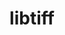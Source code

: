 ---
title: "libtiff"
layout: cache
categories: [package, develop-2024-01-07]
meta: {"versions": ["4.5.1"], "compilers": ["apple-clang@=15.0.0", "gcc@=11.1.0", "gcc@=11.3.0", "gcc@=11.4.0", "gcc@=7.3.1", "gcc@=9.4.0"], "oss": ["amzn2", "ubuntu20.04", "ubuntu22.04", "ventura"], "platforms": ["darwin", "linux"], "targets": ["aarch64", "neoverse_n1", "neoverse_v1", "ppc64le", "x86_64_v3"], "stacks": ["aws-isc", "aws-isc-aarch64", "data-vis-sdk", "e4s", "e4s-neoverse_v1", "e4s-power", "e4s-rocm-external", "ml-darwin-aarch64-mps", "ml-linux-x86_64-cpu", "ml-linux-x86_64-cuda", "root"], "num_specs": 10, "num_specs_by_stack": {"root": 10, "ml-darwin-aarch64-mps": 1, "aws-isc-aarch64": 2, "aws-isc": 1, "e4s-neoverse_v1": 1, "e4s-power": 1, "data-vis-sdk": 2, "e4s-rocm-external": 1, "e4s": 1, "ml-linux-x86_64-cuda": 1, "ml-linux-x86_64-cpu": 1}}
spec_details: [{"hash": "tn2gicr3b3fj4kty5dk5youtexgoekjr", "compiler": "apple-clang@=15.0.0", "versions": ["4.5.1"], "os": "ventura", "platform": "darwin", "target": "aarch64", "variants": ["build_system=cmake", "build_type=Release", "+ccitt", "generator=make", "~ipo", "~jbig", "+jpeg", "~jpeg12", "~lerc", "~libdeflate", "+logluv", "~lzma", "+lzw", "+next", "~old-jpeg", "+packbits", "~pic", "~pixarlog", "+shared", "+thunder", "~webp", "+zlib", "~zstd"], "stacks": ["root", "ml-darwin-aarch64-mps"], "size": "-", "tarball": "https://binaries.spack.io/develop-2024-01-07/build_cache/darwin-ventura-aarch64/apple-clang-15.0.0/libtiff-4.5.1/darwin-ventura-aarch64-apple-clang-15.0.0-libtiff-4.5.1-tn2gicr3b3fj4kty5dk5youtexgoekjr.spack"}, {"hash": "sholybcvp4p4csvmxcllwpdn7nqakfol", "compiler": "gcc@=7.3.1", "versions": ["4.5.1"], "os": "amzn2", "platform": "linux", "target": "aarch64", "variants": ["build_system=cmake", "build_type=Release", "+ccitt", "generator=make", "~ipo", "~jbig", "+jpeg", "~jpeg12", "~lerc", "~libdeflate", "+logluv", "~lzma", "+lzw", "+next", "~old-jpeg", "+packbits", "~pic", "~pixarlog", "+shared", "+thunder", "~webp", "+zlib", "~zstd"], "stacks": ["root", "aws-isc-aarch64"], "size": "-", "tarball": "https://binaries.spack.io/develop-2024-01-07/build_cache/linux-amzn2-aarch64/gcc-7.3.1/libtiff-4.5.1/linux-amzn2-aarch64-gcc-7.3.1-libtiff-4.5.1-sholybcvp4p4csvmxcllwpdn7nqakfol.spack"}, {"hash": "fjzteeazuuxmhwjbqgrnkoo2cded7xtj", "compiler": "gcc@=7.3.1", "versions": ["4.5.1"], "os": "amzn2", "platform": "linux", "target": "neoverse_n1", "variants": ["build_system=cmake", "build_type=Release", "+ccitt", "generator=make", "~ipo", "~jbig", "+jpeg", "~jpeg12", "~lerc", "~libdeflate", "+logluv", "~lzma", "+lzw", "+next", "~old-jpeg", "+packbits", "~pic", "~pixarlog", "+shared", "+thunder", "~webp", "+zlib", "~zstd"], "stacks": ["root", "aws-isc-aarch64"], "size": "-", "tarball": "https://binaries.spack.io/develop-2024-01-07/build_cache/linux-amzn2-neoverse_n1/gcc-7.3.1/libtiff-4.5.1/linux-amzn2-neoverse_n1-gcc-7.3.1-libtiff-4.5.1-fjzteeazuuxmhwjbqgrnkoo2cded7xtj.spack"}, {"hash": "2ov6m55vlcuynfy5fp4oa5r2o6iskdfr", "compiler": "gcc@=7.3.1", "versions": ["4.5.1"], "os": "amzn2", "platform": "linux", "target": "x86_64_v3", "variants": ["build_system=cmake", "build_type=Release", "+ccitt", "generator=make", "~ipo", "~jbig", "+jpeg", "~jpeg12", "~lerc", "~libdeflate", "+logluv", "~lzma", "+lzw", "+next", "~old-jpeg", "+packbits", "~pic", "~pixarlog", "+shared", "+thunder", "~webp", "+zlib", "~zstd"], "stacks": ["root", "aws-isc"], "size": "-", "tarball": "https://binaries.spack.io/develop-2024-01-07/build_cache/linux-amzn2-x86_64_v3/gcc-7.3.1/libtiff-4.5.1/linux-amzn2-x86_64_v3-gcc-7.3.1-libtiff-4.5.1-2ov6m55vlcuynfy5fp4oa5r2o6iskdfr.spack"}, {"hash": "xxzwkmhubfrh5i5jxropt23koeato6lm", "compiler": "gcc@=11.4.0", "versions": ["4.5.1"], "os": "ubuntu20.04", "platform": "linux", "target": "neoverse_v1", "variants": ["build_system=cmake", "build_type=Release", "+ccitt", "generator=make", "~ipo", "~jbig", "+jpeg", "~jpeg12", "~lerc", "~libdeflate", "+logluv", "~lzma", "+lzw", "+next", "~old-jpeg", "+packbits", "~pic", "~pixarlog", "+shared", "+thunder", "~webp", "+zlib", "~zstd"], "stacks": ["root", "e4s-neoverse_v1"], "size": "-", "tarball": "https://binaries.spack.io/develop-2024-01-07/build_cache/linux-ubuntu20.04-neoverse_v1/gcc-11.4.0/libtiff-4.5.1/linux-ubuntu20.04-neoverse_v1-gcc-11.4.0-libtiff-4.5.1-xxzwkmhubfrh5i5jxropt23koeato6lm.spack"}, {"hash": "7dlc7ph74rusp3yixb2ef7z5ncwmyzca", "compiler": "gcc@=9.4.0", "versions": ["4.5.1"], "os": "ubuntu20.04", "platform": "linux", "target": "ppc64le", "variants": ["build_system=cmake", "build_type=Release", "+ccitt", "generator=make", "~ipo", "~jbig", "+jpeg", "~jpeg12", "~lerc", "~libdeflate", "+logluv", "~lzma", "+lzw", "+next", "~old-jpeg", "+packbits", "~pic", "~pixarlog", "+shared", "+thunder", "~webp", "+zlib", "~zstd"], "stacks": ["root", "e4s-power"], "size": "-", "tarball": "https://binaries.spack.io/develop-2024-01-07/build_cache/linux-ubuntu20.04-ppc64le/gcc-9.4.0/libtiff-4.5.1/linux-ubuntu20.04-ppc64le-gcc-9.4.0-libtiff-4.5.1-7dlc7ph74rusp3yixb2ef7z5ncwmyzca.spack"}, {"hash": "mesrqyevt7mieeucz32rkhkkfnwra44o", "compiler": "gcc@=11.1.0", "versions": ["4.5.1"], "os": "ubuntu20.04", "platform": "linux", "target": "x86_64_v3", "variants": ["build_system=cmake", "build_type=Release", "+ccitt", "generator=make", "~ipo", "~jbig", "+jpeg", "~jpeg12", "~lerc", "~libdeflate", "+logluv", "~lzma", "+lzw", "+next", "~old-jpeg", "+packbits", "~pic", "~pixarlog", "+shared", "+thunder", "~webp", "+zlib", "~zstd"], "stacks": ["root", "data-vis-sdk"], "size": "-", "tarball": "https://binaries.spack.io/develop-2024-01-07/build_cache/linux-ubuntu20.04-x86_64_v3/gcc-11.1.0/libtiff-4.5.1/linux-ubuntu20.04-x86_64_v3-gcc-11.1.0-libtiff-4.5.1-mesrqyevt7mieeucz32rkhkkfnwra44o.spack"}, {"hash": "5vy2oioohdog77v7k7z3m2jmjeebteif", "compiler": "gcc@=11.1.0", "versions": ["4.5.1"], "os": "ubuntu20.04", "platform": "linux", "target": "x86_64_v3", "variants": ["build_system=cmake", "build_type=Release", "+ccitt", "generator=make", "~ipo", "~jbig", "+jpeg", "~jpeg12", "~lerc", "~libdeflate", "+logluv", "~lzma", "+lzw", "+next", "~old-jpeg", "+packbits", "~pic", "~pixarlog", "+shared", "+thunder", "~webp", "+zlib", "~zstd"], "stacks": ["root", "data-vis-sdk"], "size": "-", "tarball": "https://binaries.spack.io/develop-2024-01-07/build_cache/linux-ubuntu20.04-x86_64_v3/gcc-11.1.0/libtiff-4.5.1/linux-ubuntu20.04-x86_64_v3-gcc-11.1.0-libtiff-4.5.1-5vy2oioohdog77v7k7z3m2jmjeebteif.spack"}, {"hash": "t5e2qvxdemxpmbicqzy2sbhlrcowfdle", "compiler": "gcc@=11.4.0", "versions": ["4.5.1"], "os": "ubuntu20.04", "platform": "linux", "target": "x86_64_v3", "variants": ["build_system=cmake", "build_type=Release", "+ccitt", "generator=make", "~ipo", "~jbig", "+jpeg", "~jpeg12", "~lerc", "~libdeflate", "+logluv", "~lzma", "+lzw", "+next", "~old-jpeg", "+packbits", "~pic", "~pixarlog", "+shared", "+thunder", "~webp", "+zlib", "~zstd"], "stacks": ["e4s-rocm-external", "root", "e4s"], "size": "-", "tarball": "https://binaries.spack.io/develop-2024-01-07/build_cache/linux-ubuntu20.04-x86_64_v3/gcc-11.4.0/libtiff-4.5.1/linux-ubuntu20.04-x86_64_v3-gcc-11.4.0-libtiff-4.5.1-t5e2qvxdemxpmbicqzy2sbhlrcowfdle.spack"}, {"hash": "pckbhy5sr3n62fqla57ntuzubjtpzcv7", "compiler": "gcc@=11.3.0", "versions": ["4.5.1"], "os": "ubuntu22.04", "platform": "linux", "target": "x86_64_v3", "variants": ["build_system=cmake", "build_type=Release", "+ccitt", "generator=make", "~ipo", "~jbig", "+jpeg", "~jpeg12", "~lerc", "~libdeflate", "+logluv", "~lzma", "+lzw", "+next", "~old-jpeg", "+packbits", "~pic", "~pixarlog", "+shared", "+thunder", "~webp", "+zlib", "~zstd"], "stacks": ["root", "ml-linux-x86_64-cuda", "ml-linux-x86_64-cpu"], "size": "-", "tarball": "https://binaries.spack.io/develop-2024-01-07/build_cache/linux-ubuntu22.04-x86_64_v3/gcc-11.3.0/libtiff-4.5.1/linux-ubuntu22.04-x86_64_v3-gcc-11.3.0-libtiff-4.5.1-pckbhy5sr3n62fqla57ntuzubjtpzcv7.spack"}]
---